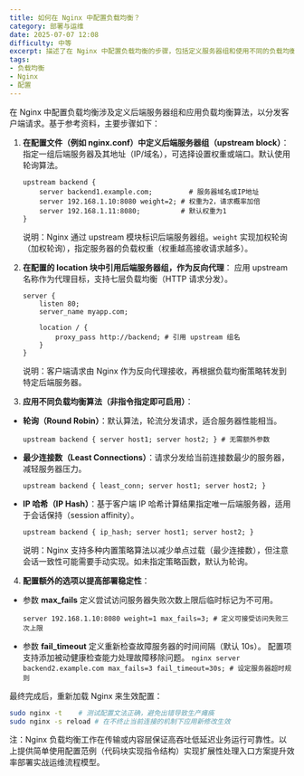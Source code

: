 ```yaml
---
title: 如何在 Nginx 中配置负载均衡？
category: 部署与运维
date: 2025-07-07 12:08
difficulty: 中等
excerpt: 描述了在 Nginx 中配置负载均衡的步骤，包括定义服务器组和使用不同的负载均衡算法。
tags:
- 负载均衡
- Nginx
- 配置
---
```

在 Nginx 中配置负载均衡涉及定义后端服务器组和应用负载均衡算法，以分发客户端请求。基于参考资料，主要步骤如下：

1.  **在配置文件（例如 nginx.conf）中定义后端服务器组（upstream block）**： 指定一组后端服务器及其地址（IP/域名），可选择设置权重或端口。默认使用轮询算法。
    ```nginx
    upstream backend {
        server backend1.example.com;         # 服务器域名或IP地址
        server 192.168.1.10:8080 weight=2; # 权重为2，请求概率加倍
        server 192.168.1.11:8080;          # 默认权重为1
    }
    ```
    说明：Nginx 通过 upstream 模块标识后端服务器组。`weight` 实现加权轮询（加权轮询），指定服务器的负载权重（权重越高接收请求越多）。

2.  **在配置的 location 块中引用后端服务器组，作为反向代理**： 应用 upstream 名称作为代理目标，支持七层负载均衡（HTTP 请求分发）。
    ```nginx
    server {
        listen 80;
        server_name myapp.com;

        location / {
            proxy_pass http://backend; # 引用 upstream 组名
        }
    }
    ```
    说明：客户端请求由 Nginx 作为反向代理接收，再根据负载均衡策略转发到特定后端服务器。

3.  **应用不同负载均衡算法（非指令指定即可启用）**：
   - **轮询（Round Robin）**：默认算法，轮流分发请求，适合服务器性能相当。
     ```nginx
     upstream backend { server host1; server host2; } # 无需额外参数
     ```
   - **最少连接数（Least Connections）**：请求分发给当前连接数最少的服务器，减轻服务器压力。
     ```nginx
     upstream backend { least_conn; server host1; server host2; }
     ```
   - **IP 哈希（IP Hash）**：基于客户端 IP 哈希计算结果指定唯一后端服务器，适用于会话保持（session affinity）。
     ```nginx
     upstream backend { ip_hash; server host1; server host2; }
     ```
     说明：Nginx 支持多种内置策略算法以减少单点过载（最少连接数），但注意会话一致性可能需要手动实现。如未指定策略函数，默认为轮询。

4.  **配置额外的选项以提高部署稳定性**：
   - 参数 **max_fails** 定义尝试访问服务器失败次数上限后临时标记为不可用。
     ```nginx
     server 192.168.1.10:8080 weight=1 max_fails=3; # 定义可接受访问失败三次上限
     ```
   - 参数 **fail_timeout** 定义重新检查故障服务器的时间间隔（默认 10s）。
     配置项支持添加被动健康检查能力处理故障移除问题。
    ```nginx
    server backend2.example.com max_fails=3 fail_timeout=30s; # 设定服务器超时规则
    ```

最终完成后，重新加载 Nginx 来生效配置：
```bash
sudo nginx -t    # 测试配置文法正确，避免出错导致生产瘫痪
sudo nginx -s reload # 在不终止当前连接的机制下应用新修改生效 
```
注：Nginx 负载均衡工作在传输或内容层保证高吞吐低延迟业务运行可靠性。以上提供简单使用配置范例（代码块实现指令结构）实现扩展性处理入口方案提升效率部署实战运维流程模型。
